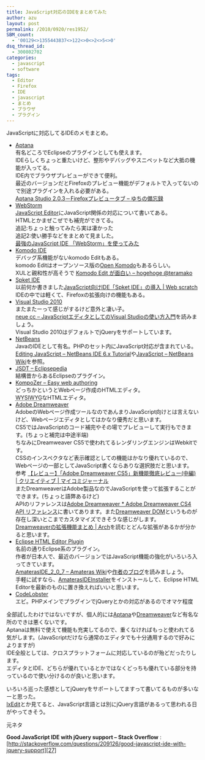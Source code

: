 ```yaml
---
title: JavaScript対応のIDEをまとめてみた
author: azu
layout: post
permalink: /2010/0920/res1952/
SBM_count:
  - '00129<>1355443837<>122<>0<>2<>5<>0'
dsq_thread_id:
  - 300802702
categories:
  - javascript
  - software
tags:
  - Editor
  - Firefox
  - IDE
  - javascript
  - まとめ
  - ブラウザ
  - プラグイン
---
```

JavaScriptに対応してるIDEのメモまとめ。

*   [Aptana][1]  
    有名どころでEclipseのプラグインとしても使えます。  
    IDEらしくちょっと重たいけど、整形やデバッグやスニペットなど大抵の機能が入ってる。  
    IDE内でブラウザプレビューができて便利。  
    最近のバージョンだとFirefoxのプレビュー機能がデフォルトで入ってないので別途プラグインを入れる必要がある。  
    [Aptana Studio 2.0.3－Firefoxプレビュータブ &#8211; ゆちの備忘録][2]
*   [WebStorm][3]  
    [JavaScript Editor][4]にJavaScript関係の対応について書いてある。  
    HTMLとかまぜこぜでも補完ができてる。  
    追記:ちょっと触ってみたら実は凄かった  
    追記2:使い勝手などをまとめて見ました。  
    [最強のJavaScript IDE 「WebStorm」を使ってみた][5]
*   [Komodo IDE][6]  
    デバッグ系機能がないkomodo Editもある。  
    komodo Editはオープンソース版の[Open Komodo][7]もあるらしい。  
    XULと親和性が高そうで [Komodo Edit が面白い &#8211; hogehoge @teramako][8]
*   [Spket IDE][9]  
    以前何か書きました<a href="https://efcl.info/2009/1203/res1496/" target="_blank">JavaScript向けIDE「Spket IDE」の導入 | Web scratch</a>  
    IDEの中では軽くて、<span>Firefoxの拡張向けの機能もある。</span>
*   [Visual Studio 2010][10]  
    またまたーって感じがするけど意外と凄い子。  
    [neue cc &#8211; JavaScriptエディタとしてのVisual Studioの使い方入門][11]を読みましょう。  
    Visual Studio 2010はデフォルトでjQueryをサポートしています。
*   [NetBeans][12]  
    JavaのIDEとして有名。PHPのセット内にJavaScript対応が含まれている。  
    [Editing JavaScript &#8211; NetBeans IDE 6.x Tutorial][13]や[JavaScript &#8211; NetBeans Wiki][14]を参照。
*   [JSDT &#8211; Eclipsepedia][15]  
    結構昔からあるEclipseのプラグイン。
*   [KompoZer &#8211; Easy web authoring][16]  
    どっちかというとWebページ作成のHTMLエディタ。  
    <acronym title="What You See Is What You Get">WYSIWYG</acronym>なHTMLエディタ。
*   <a rel="nofollow" href="http://www.adobe.com/products/dreamweaver/">Adobe Dreamweaver</a>  
    AdobeのWebページ作成ツールなのであんまりJavaScript向けとは言えないけど、Webページエディタとしてはかなり優秀だと思います。  
    CS5ではJavaScriptのコード補完やその場でプレビューして実行もできます。(ちょっと補完は中途半端)  
    ちなみにDreamweaver CS5で使われてるレンダリングエンジンはWebkitです。  
    CSSのインスペクタなど表示確認としての機能はかなり優れているので、Webページの一部としてJavaScript書くならありな選択肢だと思います。  
    参考 [【レビュー】「Adobe Dreamweaver CS5」新機能徹底レビュー(中編) | クリエイティブ | マイコミジャーナル][17]  
    またDreamweaverはAdobe製品なのでJavaScriptを使って拡張することができます。(ちょっと語弊あるけど)  
    APIのリファレンスは[Adobe Dreamweaver * Adobe Dreamweaver CS4 API リファレンス][18]に書いてあります。また[Dreamweaver DOM][19]というものが存在し深いとこまでカスタマイズできそうな感じがします。  
    [Dreamweaverの拡張機能まとめ | Arch][20]を読むとどんな拡張があるかが分かると思います。
*   [Eclipse HTML Editor Plugin][21]  
    名前の通りEclipse系のプラグイン。  
    作者が日本人で、最近のバージョンではJavaScript機能の強化がいろいろ入ってきています。  
    [AmaterasIDE\_2\_0_7 &#8211; Amateras Wiki][22]や[作者のブログ][23]を読みましょう。  
    手軽に試すなら、[AmaterasIDEInstaller][24]をインストールして、Eclipse HTML Editorを最新のものに置き換えればいいと思います。
*   [CodeLobster][25]  
    エビ。PHPメインでプラグインでjQueryとかの対応があるのでオマケ程度

全部試したわけではないですが、個人的には[Aptana][1]や<a rel="nofollow" href="http://www.adobe.com/products/dreamweaver/">Dreamweaver</a>など有名な所のできは悪くないです。  
Aptanaは無料で使えて機能も充実してるので、重くなければもっと使われてる気がします。(JavaScriptだけなら通常のエディタでも十分通用するので好みによりますが)  
IDE全般としては、クロスプラットフォームに対応しているのが殆どだったりします。  
エディタとIDE、どちらが優れているとかではなくどっちも優れている部分を持っているので使い分けるのが良いと思います。

いろいろ巡った感想としてjQueryをサポートしてますって書いてるものが多いなーと思った。  
[IxEdit][26]とか見てると、JavaScript言語とは別にjQuery言語があるって思われる日がやってきそう。

元ネタ

**Good JavaScript IDE with jQuery support &#8211; Stack Overflow**
:   [http://stackoverflow.com/questions/209126/good-javascript-ide-with-jquery-support][27]

<div id="_mcePaste" style="position: absolute; left: -10000px; top: 10px; width: 1px; height: 1px; overflow: hidden;">
  Open Komodo
</div>

 [1]: http://www.aptana.com/
 [2]: http://d.hatena.ne.jp/yuchi78/20100515/1273944479
 [3]: http://www.jetbrains.com/webstorm/index.html
 [4]: http://www.jetbrains.com/editors/javascript_editor.jsp?ide=idea
 [5]: https://efcl.info/2010/1027/res2023/
 [6]: http://www.activestate.com/komodo-ide "Komodo IDE"
 [7]: http://www.openkomodo.com/
 [8]: http://d.hatena.ne.jp/teramako/20090205/p1
 [9]: http://spket.com/
 [10]: http://www.microsoft.com/japan/msdn/vstudio/express/
 [11]: http://neue.cc/2010/05/24_260.html
 [12]: http://netbeans.org/index.html
 [13]: http://netbeans.org/kb/65/ide/javascript-editor.html
 [14]: http://wiki.netbeans.org/JavaScript
 [15]: http://wiki.eclipse.org/index.php/ATF/JSDT
 [16]: https://kompozer-web.de/
 [17]: http://journal.mycom.co.jp/articles/2010/08/05/dwcs5rchu/index.html
 [18]: http://help.adobe.com/ja_JP/Dreamweaver/10.0_API_Ref/index.html
 [19]: http://help.adobe.com/ja_JP/Dreamweaver/10.0_Extending/WS0B37FCCA-DE3C-4a52-86F6-DEF43170EBA3.html
 [20]: http://www.ar-ch.org/mt/archives/2010/06/dreamweaver-1.html
 [21]: http://amateras.sourceforge.jp/cgi-bin/fswiki/wiki.cgi?page=EclipseHTMLEditor
 [22]: http://sourceforge.jp/projects/amateras/wiki/AmaterasIDE_2_0_7
 [23]: http://d.hatena.ne.jp/takezoe/20100704#p1
 [24]: http://amateras.sourceforge.jp/cgi-bin/fswiki/wiki.cgi?page=AmaterasIDEInstaller
 [25]: http://www.codelobster.com/
 [26]: http://www.ixedit.com/
 [27]: http://stackoverflow.com/questions/209126/good-javascript-ide-with-jquery-support "Good JavaScript IDE with jQuery support - Stack Overflow"
